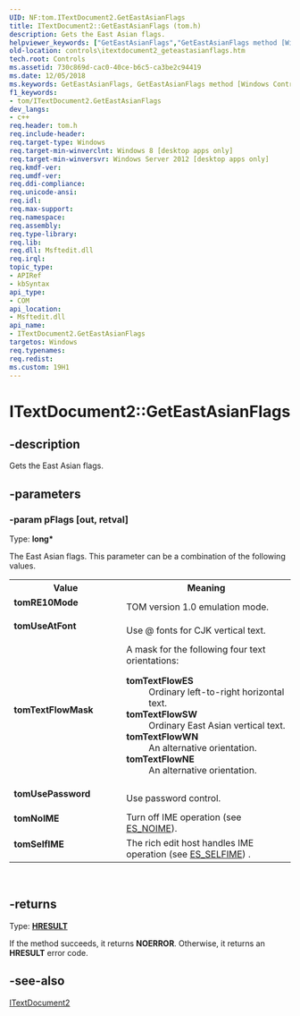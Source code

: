 ```yaml
---
UID: NF:tom.ITextDocument2.GetEastAsianFlags
title: ITextDocument2::GetEastAsianFlags (tom.h)
description: Gets the East Asian flags.helpviewer_keywords: ["GetEastAsianFlags","GetEastAsianFlags method [Windows Controls]","GetEastAsianFlags method [Windows Controls]","ITextDocument2 interface","ITextDocument2 interface [Windows Controls]","GetEastAsianFlags method","ITextDocument2.GetEastAsianFlags","ITextDocument2::GetEastAsianFlags","controls.itextdocument2_geteastasianflags","tom/ITextDocument2::GetEastAsianFlags","tomNoIME","tomRE10Mode","tomSelfIME","tomTextFlowMask","tomUseAtFont","tomUsePassword"]
old-location: controls\itextdocument2_geteastasianflags.htm
tech.root: Controls
ms.assetid: 730c869d-cac0-40ce-b6c5-ca3be2c94419
ms.date: 12/05/2018
ms.keywords: GetEastAsianFlags, GetEastAsianFlags method [Windows Controls], GetEastAsianFlags method [Windows Controls],ITextDocument2 interface, ITextDocument2 interface [Windows Controls],GetEastAsianFlags method, ITextDocument2.GetEastAsianFlags, ITextDocument2::GetEastAsianFlags, controls.itextdocument2_geteastasianflags, tom/ITextDocument2::GetEastAsianFlags, tomNoIME, tomRE10Mode, tomSelfIME, tomTextFlowMask, tomUseAtFont, tomUsePassword
f1_keywords:
- tom/ITextDocument2.GetEastAsianFlags
dev_langs:
- c++
req.header: tom.h
req.include-header: 
req.target-type: Windows
req.target-min-winverclnt: Windows 8 [desktop apps only]
req.target-min-winversvr: Windows Server 2012 [desktop apps only]
req.kmdf-ver: 
req.umdf-ver: 
req.ddi-compliance: 
req.unicode-ansi: 
req.idl: 
req.max-support: 
req.namespace: 
req.assembly: 
req.type-library: 
req.lib: 
req.dll: Msftedit.dll
req.irql: 
topic_type:
- APIRef
- kbSyntax
api_type:
- COM
api_location:
- Msftedit.dll
api_name:
- ITextDocument2.GetEastAsianFlags
targetos: Windows
req.typenames: 
req.redist: 
ms.custom: 19H1
---
```


# ITextDocument2::GetEastAsianFlags


## -description


Gets the East Asian flags.


## -parameters




### -param pFlags [out, retval]

Type: <b>long*</b>

The East Asian flags. This parameter can be a combination of the following values.

<table>
<tr>
<th>Value</th>
<th>Meaning</th>
</tr>
<tr>
<td width="40%"><a id="tomRE10Mode"></a><a id="tomre10mode"></a><a id="TOMRE10MODE"></a><dl>
<dt><b>tomRE10Mode</b></dt>
</dl>
</td>
<td width="60%">
TOM version 1.0 emulation mode.

</td>
</tr>
<tr>
<td width="40%"><a id="tomUseAtFont"></a><a id="tomuseatfont"></a><a id="TOMUSEATFONT"></a><dl>
<dt><b>tomUseAtFont</b></dt>
</dl>
</td>
<td width="60%">
Use @ fonts for CJK vertical text.

</td>
</tr>
<tr>
<td width="40%"><a id="tomTextFlowMask"></a><a id="tomtextflowmask"></a><a id="TOMTEXTFLOWMASK"></a><dl>
<dt><b>tomTextFlowMask</b></dt>
</dl>
</td>
<td width="60%">
A mask for the following four text orientations:

<dl>
<dt><b>tomTextFlowES</b></dt>
<dd>
Ordinary left-to-right horizontal text.

</dd>
<dt><b>tomTextFlowSW</b></dt>
<dd>
Ordinary East Asian vertical text.

</dd>
<dt><b>tomTextFlowWN</b></dt>
<dd>
An alternative orientation.

</dd>
<dt><b>tomTextFlowNE</b></dt>
<dd>
An alternative orientation.

</dd>
</dl>
</td>
</tr>
<tr>
<td width="40%"><a id="tomUsePassword"></a><a id="tomusepassword"></a><a id="TOMUSEPASSWORD"></a><dl>
<dt><b>tomUsePassword</b></dt>
</dl>
</td>
<td width="60%">
Use password control.

</td>
</tr>
<tr>
<td width="40%"><a id="tomNoIME"></a><a id="tomnoime"></a><a id="TOMNOIME"></a><dl>
<dt><b>tomNoIME</b></dt>
</dl>
</td>
<td width="60%">
Turn off IME operation (see <a href="https://docs.microsoft.com/windows/desktop/Controls/rich-edit-control-styles">ES_NOIME</a>).

</td>
</tr>
<tr>
<td width="40%"><a id="tomSelfIME"></a><a id="tomselfime"></a><a id="TOMSELFIME"></a><dl>
<dt><b>tomSelfIME</b></dt>
</dl>
</td>
<td width="60%">
The rich edit host handles IME operation (see <a href="https://docs.microsoft.com/windows/desktop/Controls/rich-edit-control-styles">ES_SELFIME</a>) .

</td>
</tr>
</table>
 


## -returns



Type: <b><a href="https://docs.microsoft.com/windows/desktop/WinProg/windows-data-types">HRESULT</a></b>

If the method succeeds, it returns <b>NOERROR</b>. Otherwise, it returns an <b>HRESULT</b> error code.




## -see-also




<a href="https://docs.microsoft.com/windows/desktop/api/tom/nn-tom-itextdocument2">ITextDocument2</a>
 

 

